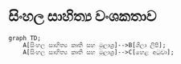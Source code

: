 # සිංහල සාහිත්‍ය වංශකතාව

```mermaid
graph TD;
    A[සිංහල සාහිත්‍ය කෘති සහ මූලාශ්‍ර]-->B[ශිලා ලිපි];
    A[සිංහල සාහිත්‍ය කෘති සහ මූලාශ්‍ර]-->C[හෙළ අටුවා];
```
